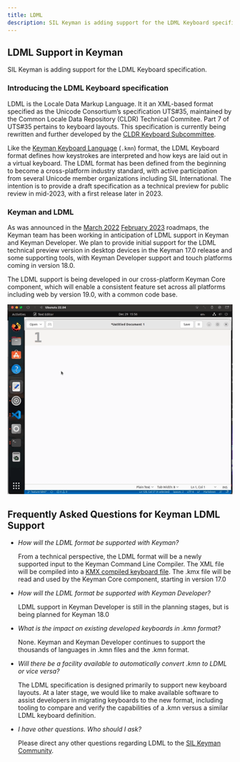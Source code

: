 ```yaml
---
title: LDML
description: SIL Keyman is adding support for the LDML Keyboard specification.
---
```


## LDML Support in Keyman

SIL Keyman is adding support for the LDML Keyboard specification.

### Introducing the LDML Keyboard specification

LDML is the Locale Data Markup Language. It it an XML-based format specified as the Unicode Consortium’s specification UTS#35, maintained by the Common Locale Data Repository (CLDR) Technical Commitee. Part 7 of UTS#35 pertains to keyboard layouts. This specification is currently being rewritten and further developed by the [CLDR Keyboard Subcommittee](https://cldr.unicode.org/index/keyboard-workgroup).

Like the [Keyman Keyboard Language](https://help.keyman.com/developer/language/) (`.kmn`) format, the LDML Keyboard format defines how keystrokes are interpreted and how keys are laid out in a virtual keyboard.  The LDML format has been defined from the beginning to become a cross-platform industry standard, with active participation from several Unicode member organizations including SIL International.  The intention is to provide a draft specification as a technical preview for public review in mid-2023, with a first release later in 2023.

### Keyman and LDML

As was announced in the [March 2022](https://blog.keyman.com/2022/03/keyman-roadmap-march-2022/) [February 2023](https://blog.keyman.com/2023/02/keyman-roadmap-february-2023/) roadmaps, the Keyman team has been working in anticipation of LDML support in Keyman and Keyman Developer.  We plan to provide initial support for the LDML technical preview version in desktop devices in the Keyman 17.0 release and some supporting tools, with Keyman Developer support and touch platforms coming in version 18.0.

The LDML support is being developed in our cross-platform Keyman Core component, which will enable a consistent feature set across all platforms including web by version 19.0, with a common code base.

![Movie: Keyman on Linux, typing using an LDML keyboard](/cdn/dev/img/ldml-keyman-linux.gif)

## Frequently Asked Questions for Keyman LDML Support


- *How will the LDML format be supported with Keyman?*

  From a technical perspective, the LDML format will be a newly supported input to the Keyman Command Line Compiler. The XML file will be compiled into a <a href="https://help.keyman.com/developer/16.0/reference/file-types/kmx">KMX compiled keyboard file</a>. The .kmx file will be read and used by the Keyman Core component, starting in version 17.0</dd>

- *How will the LDML format be supported with Keyman Developer?*

    LDML support in Keyman Developer is still in the planning stages, but is being planned for Keyman 18.0

- *What is the impact on existing developed keyboards in .kmn format?*

  None. Keyman and Keyman Developer continues to support the thousands of languages in .kmn files and the .kmn format.

- *Will there be a facility available to automatically convert .kmn to LDML or vice versa?*

  The LDML specification is designed primarily to support new keyboard layouts. At a later stage, we would like to make available software to assist developers in migrating keyboards to the new format, including tooling to compare and verify the capabilities of a .kmn versus a similar LDML keyboard definition.</dd>

- *I have other questions. Who should I ask?*

  Please direct any other questions regarding LDML to the [SIL Keyman Community](https://community.software.sil.org/c/keyman).

